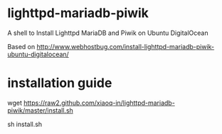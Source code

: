 lighttpd-mariadb-piwik
======================

A shell to Install Lighttpd MariaDB and Piwik on Ubuntu DigitalOcean

Based on http://www.webhostbug.com/install-lighttpd-mariadb-piwik-ubuntu-digitalocean/

installation guide
======================

wget https://raw2.github.com/xiaoq-in/lighttpd-mariadb-piwik/master/install.sh

sh install.sh
